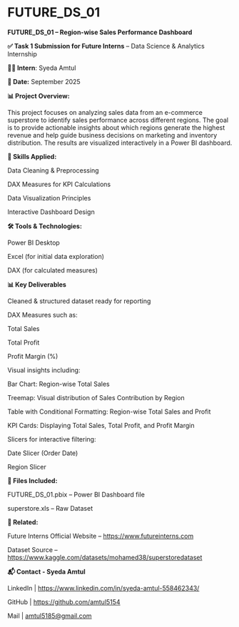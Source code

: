 # FUTURE_DS_01

**FUTURE_DS_01 – Region-wise Sales Performance Dashboard**

**✅ Task 1 Submission for Future Interns** – Data Science & Analytics Internship

**👨‍💻 Intern**: Syeda Amtul

**📅 Date:** September 2025


**📊 Project Overview:**

This project focuses on analyzing sales data from an e-commerce superstore to identify sales performance across different regions. The goal is to provide actionable insights about which regions generate the highest revenue and help guide business decisions on marketing and inventory distribution. The results are visualized interactively in a Power BI dashboard.

**🧠 Skills Applied:**

Data Cleaning & Preprocessing

DAX Measures for KPI Calculations

Data Visualization Principles

Interactive Dashboard Design

**🛠 Tools & Technologies:**

Power BI Desktop

Excel (for initial data exploration)

DAX (for calculated measures)

**📊 Key Deliverables**

Cleaned & structured dataset ready for reporting

DAX Measures such as:

Total Sales

Total Profit

Profit Margin (%)

Visual insights including:

Bar Chart: Region-wise Total Sales

Treemap: Visual distribution of Sales Contribution by Region

Table with Conditional Formatting: Region-wise Total Sales and Profit

KPI Cards: Displaying Total Sales, Total Profit, and Profit Margin

Slicers for interactive filtering:

Date Slicer (Order Date)

Region Slicer

**📁 Files Included:**

FUTURE_DS_01.pbix – Power BI Dashboard file

superstore.xls – Raw Dataset

**🔗 Related:**

Future Interns Official Website – https://www.futureinterns.com

Dataset Source – https://www.kaggle.com/datasets/mohamed38/superstoredataset

**📬 Contact - Syeda Amtul**

LinkedIn | https://www.linkedin.com/in/syeda-amtul-558462343/

GitHub | https://github.com/amtul5154

Mail | amtul5185@gmail.com
